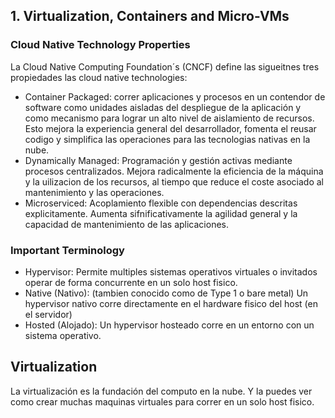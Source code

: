 ## 1. Virtualization, Containers and Micro-VMs

### Cloud Native Technology Properties

La Cloud Native Computing Foundation´s (CNCF) define las sigueitnes tres propiedades las cloud native technologies: 

* Container Packaged:  correr aplicaciones y procesos en un contendor de software como unidades aisladas del despliegue de la aplicación y como mecanismo para lograr un alto nivel de aislamiento de recursos. Esto mejora la experiencia general del desarrollador, fomenta el reusar codigo y simplifica las operaciones para las tecnologias nativas en la nube.
* Dynamically Managed: Programación y gestión activas mediante procesos centralizados. Mejora radicalmente la eficiencia de la máquina y la uilizacion de los recursos, al tiempo que reduce el coste asociado al mantenimiento y las operaciones.
* Microserviced: Acoplamiento flexible con dependencias descritas explicitamente. Aumenta sifnificativamente la agilidad general y la capacidad de mantenimiento de las aplicaciones.

### Important Terminology

* Hypervisor: Permite multiples sistemas operativos virtuales o invitados operar de forma concurrente en un solo host fisico.
* Native (Nativo): (tambien conocido como de Type 1 o bare metal) Un hypervisor nativo corre directamente en el hardware fisico del host (en el servidor)
* Hosted (Alojado): Un hypervisor hosteado corre en un entorno con un sistema operativo.

## Virtualization

La virtualización es la fundación del computo en la nube. Y la puedes ver como crear muchas maquinas virtuales para correr en un solo host fisico. 

